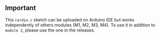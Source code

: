 ## Important

This `cardio.c` sketch can be uploaded on Arduino IDE but works independently of others modules (M1, M2, M3, M4).
To use it in addition to `module 2`, please use the one in the releases.
